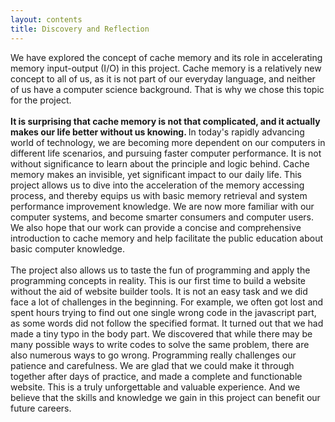 ```yaml
---
layout: contents
title: Discovery and Reflection
---
```


<body>
We have explored the concept of cache memory and its role in accelerating memory input-output (I/O) in this project. Cache memory is a relatively new concept to all of us, as it is not part of our everyday language, and neither of us have a computer science background. That is why we chose this topic for the project. <br/><br/>
<b>It is surprising that cache memory is not that complicated, and it actually makes our life better without us knowing. </b> In today's rapidly advancing world of technology, we are becoming more dependent on our computers in different life scenarios, and pursuing faster computer performance. It is not without significance to learn about the principle and logic behind. Cache memory makes an invisible, yet significant impact to our daily life. This project allows us to dive into the acceleration of the memory accessing process, and thereby equips us with basic memory retrieval and system performance improvement knowledge. We are now more familiar with our computer systems, and become smarter consumers and computer users. We also hope that our work can provide a concise and comprehensive introduction to cache memory and help facilitate the public education about basic computer knowledge. <br/><br/>
The project also allows us to taste the fun of programming and apply the programming concepts in reality. This is our first time to build a website without the aid of website builder tools. It is not an easy task and we did face a lot of challenges in the beginning. For example, we often got lost and spent hours trying to find out one single wrong code in the javascript part, as some words did not follow the specified format. It turned out that we had made a tiny typo in the body part. We discovered that while there may be many possible ways to write codes to solve the same problem, there are also numerous ways to go wrong. Programming really challenges our patience and carefulness. We are glad that we could make it through together after days of practice, and made a complete and functionable website. This is a truly unforgettable and valuable experience. And we believe that the skills and knowledge we gain in this project can benefit our future careers. <br/><br/>
